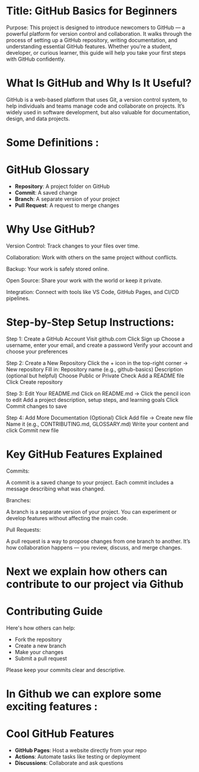  
# Title: GitHub Basics for Beginners

Purpose: This project is designed to introduce newcomers to GitHub — a powerful platform for version control and collaboration. It walks through the process of setting up a GitHub repository, writing documentation, and understanding essential GitHub features. Whether you're a student, developer, or curious learner, this guide will help you take your first steps with GitHub confidently.

# What Is GitHub and Why Is It Useful?

GitHub is a web-based platform that uses Git, a version control system, to help individuals and teams manage code and collaborate on projects. It’s widely used in software development, but also valuable for documentation, design, and data projects.

# Some Definitions :

# GitHub Glossary

- **Repository**: A project folder on GitHub
- **Commit**: A saved change
- **Branch**: A separate version of your project
- **Pull Request**: A request to merge changes

# Why Use GitHub?

Version Control: Track changes to your files over time.

Collaboration: Work with others on the same project without conflicts.

Backup: Your work is safely stored online.

Open Source: Share your work with the world or keep it private.

Integration: Connect with tools like VS Code, GitHub Pages, and CI/CD pipelines.

# Step-by-Step Setup Instructions:

Step 1: Create a GitHub Account
Visit github.com
Click Sign up
Choose a username, enter your email, and create a password
Verify your account and choose your preferences

Step 2: Create a New Repository
Click the + icon in the top-right corner → New repository
Fill in:
Repository name (e.g., github-basics)
Description (optional but helpful)
Choose Public or Private
Check Add a README file
Click Create repository

Step 3: Edit Your README.md
Click on README.md → Click the pencil icon to edit
Add a project description, setup steps, and learning goals
Click Commit changes to save

Step 4: Add More Documentation (Optional)
Click Add file → Create new file
Name it (e.g., CONTRIBUTING.md, GLOSSARY.md)
Write your content and click Commit new file

# Key GitHub Features Explained

Commits:

A commit is a saved change to your project. Each commit includes a message describing what was changed.

Branches:

A branch is a separate version of your project. You can experiment or develop features without affecting the main code.

Pull Requests:

A pull request is a way to propose changes from one branch to another. It’s how collaboration happens — you review, discuss, and merge changes.




# Next we explain how others can contribute to our project via Github


# Contributing Guide

 Here's how others can help:

- Fork the repository
- Create a new branch
- Make your changes
- Submit a pull request

Please keep your commits clear and descriptive.



# In Github we can explore some exciting features :


# Cool GitHub Features

- **GitHub Pages**: Host a website directly from your repo
- **Actions**: Automate tasks like testing or deployment
- **Discussions**: Collaborate and ask questions



 
